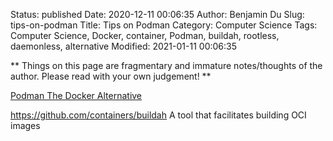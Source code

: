 Status: published
Date: 2020-12-11 00:06:35
Author: Benjamin Du
Slug: tips-on-podman
Title: Tips on Podman
Category: Computer Science
Tags: Computer Science, Docker, container, Podman, buildah, rootless, daemonless, alternative
Modified: 2021-01-11 00:06:35

**
Things on this page are fragmentary and immature notes/thoughts of the author.
Please read with your own judgement!
**

[Podman The Docker Alternative](https://dev.to/dev0x0/podman-the-docker-alternative-377f#:~:text=Podman%20also%20uses%20a%20traditional,Podman%20as%20a%20safer%20tool.)


https://github.com/containers/buildah
A tool that facilitates building OCI images

